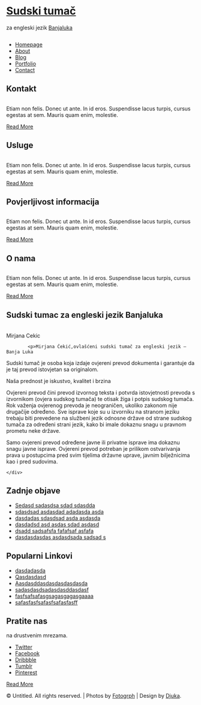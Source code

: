<!DOCTYPE html PUBLIC "-//W3C//DTD XHTML 1.0 Strict//EN" "http://www.w3.org/TR/xhtml1/DTD/xhtml1-strict.dtd">
<!--
Design by TEMPLATED
http://templated.co
Released for free under the Creative Commons Attribution License

Name       : Juncture 
Description: A two-column, fixed-width design with dark color scheme.
Version    : 1.0
Released   : 20130615

-->
<html xmlns="http://www.w3.org/1999/xhtml">
<head>
<meta http-equiv="Content-Type" content="text/html; charset=utf-8" />
<title>Juncture</title>
<meta name="keywords" content="" />
<meta name="description" content="" />
<link href="default.css" rel="stylesheet" type="text/css" media="all" />
<link href="fonts.css" rel="stylesheet" type="text/css" media="all" />
    
<!--[if IE 6]>
<link href="default_ie6.css" rel="stylesheet" type="text/css" />
<![endif]-->
</head>
<body>
<div id="wrapper">
	<div id="header-wrapper">
		<div id="header" class="container">
			<div id="logo">
				<h1><a href="#">Sudski tumač</a></h1>
				<p>za engleski jezik <a href="http://sudskitumacbl.com" rel="nofollow">Banjaluka</a></p>
			</div>
			<div id="banner"> <a href="#" class="image"><img src="images/pic01.jpg" alt="" /></a> </div>
		</div>
	</div>
	<div id="menu-wrapper">
		<div id="menu" class="container">
			<ul>
				<li class="current_page_item"><a href="#">Homepage</a></li>
				<li><a href="#">About</a></li>
				<li><a href="#">Blog</a></li>
				<li><a href="#">Portfolio</a></li>
				<li><a href="contact.html">Contact</a></li>
			</ul>
        </div>
		<!-- end #menu --> 
	</div>
	<div id="portfolio-wrapper">
		<div id="portfolio" class="container">
			<div id="column1">
				<div class="title">
					<h2>Kontakt</h2>
				</div>
				<a href="#" class="image image-full"><img src="images/pic02.png" alt="" /></a>
				<p>Etiam non felis. Donec ut ante. In id eros. Suspendisse lacus turpis, cursus egestas at sem. Mauris quam enim, molestie.</p>
				<a href="#" class="icon icon-arrow-right button">Read More</a> </div>
			<div id="column2">
				<div class="title">
					<h2>Usluge</h2>
				</div>
				<a href="#" class="image image-full"><img src="images/pic03.jpg" alt="" /></a>
				<p>Etiam non felis. Donec ut ante. In id eros. Suspendisse lacus turpis, cursus egestas at sem. Mauris quam enim, molestie.</p>
				<a href="#" class="icon icon-arrow-right button">Read More</a> </div>
			<div id="column3">
				<div class="title">
					<h2>Povjerljivost informacija</h2>
				</div>
				<a href="#" class="image image-full"><img src="images/pic04.jpg" alt="" /></a>
				<p>Etiam non felis. Donec ut ante. In id eros. Suspendisse lacus turpis, cursus egestas at sem. Mauris quam enim, molestie.</p>
				<a href="#" class="icon icon-arrow-right button">Read More</a> </div>
			<div id="column4">
				<div class="title">
					<h2>O nama</h2>
				</div>
				<a href="#" class="image image-full"><img src="images/pic05.png" alt="" /></a>
				<p>Etiam non felis. Donec ut ante. In id eros. Suspendisse lacus turpis, cursus egestas at sem. Mauris quam enim, molestie.</p>
				<a href="#" class="icon icon-arrow-right button">Read More</a> </div>
		</div>
	</div>
	<div id="page" class="container">
		<div id="content">
			<div class="title">
				<h2>Sudski tumac za engleski jezik Banjaluka</h2>
                <br>
				<span class="byline">Mirjana Cekic</span> </div>
			
			<p>Mirjana Čekić,ovlašćeni sudski tumač za engleski jezik – Banja Luka

Sudski tumač je osoba koja izdaje ovjereni prevod dokumenta i garantuje da je taj prevod istovjetan sa originalom.

Naša prednost je iskustvo, kvalitet i brzina

Ovjereni prevod čini prevod izvornog teksta i potvrda istovjetnosti prevoda s izvornikom (ovjera sudskog tumača) te otisak žiga i potpis sudskog tumača. Rok važenja ovjerenog prevoda je neograničen, ukoliko zakonom nije drugačije  određeno.
Sve isprave koje su u izvorniku na stranom jeziku trebaju biti prevedene na službeni jezik odnosne države od strane sudskog tumača za određeni strani jezik, kako bi imale dokaznu snagu u pravnom prometu neke države.

Samo ovjereni prevod određene javne ili privatne isprave ima dokaznu snagu javne isprave. Ovjereni prevod potreban je prilikom ostvarivanja prava u postupcima pred svim tijelima državne uprave, javnim bilježnicima kao i pred sudovima. </p>
		</div>
		
	</div>
</div>
<div id="footer-wrapper">
	<div id="footer" class="container">
		<div id="box1">
			<div class="title">
				<h2>Zadnje objave</h2>
			</div>
			<ul class="style1">
				<li><a href="#">Sedasd sadasdsa sdad  sdasdda</a></li>
				<li><a href="#">sdasdsad asdasdad adadasda asda</a></li>
				<li><a href="#">dasdadas sdasdsad asda   asdasda</a></li>
				<li><a href="#">dasdadsd asd asdas sdad  asdasd</a></li>
				<li><a href="#">dsadd sadsafsfa fafafsaf asfafa</a></li>
				<li><a href="#">dasdasdasdas asdasdsada sadsad s</a></li>
			</ul>
		</div>
		<div id="box2">
			<div class="title">
				<h2>Popularni Linkovi</h2>
			</div>
			<ul class="style1">
				<li><a href="#">dasdadasda</a></li>
				<li><a href="#">Qasdasdasd</a></li>
				<li><a href="#">Aasdasddasdasdasdasdasda</a></li>
				<li><a href="#">sadasdasdsadasdasddasdasf</a></li>
				<li><a href="#">fasfsafsafasgsagasgagasgaaaa</a></li>
				<li><a href="#">safasfasfsafasfsafasfasff</a></li>
			</ul>
		</div>
		<div id="box3">
			<div class="title">
				<h2>Pratite nas</h2>
			</div>
			<p>na drustvenim mrezama.</p>
			<ul class="contact">
				<li><a href="#" class="icon icon-twitter"><span>Twitter</span></a></li>
				<li><a href="#" class="icon icon-facebook"><span>Facebook</span></a></li>
				<li><a href="#" class="icon icon-dribbble"><span>Dribbble</span></a></li>
				<li><a href="#" class="icon icon-tumblr"><span>Tumblr</span></a></li>
				<li><a href="#" class="icon icon-rss"><span>Pinterest</span></a></li>
			</ul>
				<a href="#" class="icon icon-arrow-right button">Read More</a> </div>
		</div>
	</div>
</div>
<div id="copyright" class="container">
	<p>&copy; Untitled. All rights reserved. | Photos by <a href="http:///">Fotogrph</a> | Design by <a href="http://" rel="nofollow">Djuka</a>.</p>
</div>
</body>
</html>
